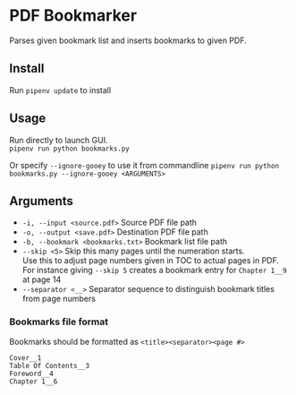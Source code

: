 # PDF Bookmarker
Parses given bookmark list and inserts bookmarks to given PDF.

## Install
Run `pipenv update` to install

## Usage
Run directly to launch GUI.  
`pipenv run python bookmarks.py`

Or specify `--ignore-gooey` to use it from commandline
`pipenv run python bookmarks.py --ignore-gooey <ARGUMENTS>`


## Arguments
+ `-i, --input <source.pdf>` Source PDF file path
+ `-o, --output <save.pdf>` Destination PDF file path
+ `-b, --bookmark <bookmarks.txt>` Bookmark list file path
+ `--skip <5>` Skip this many pages until the numeration starts.  
  Use this to adjust page numbers given in TOC to actual pages in PDF.  
  For instance giving `--skip 5` creates a bookmark entry for `Chapter 1__9` at page 14 
+ `--separator <__>` Separator sequence to distinguish bookmark titles from page numbers 

### Bookmarks file format
Bookmarks should be formatted as `<title><separator><page #>`

```text
Cover__1
Table Of Contents__3
Foreword__4
Chapter 1__6
```


